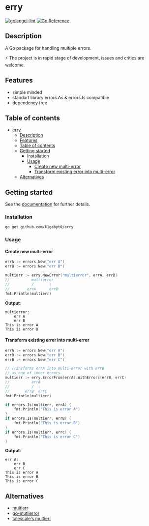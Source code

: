 # erry

[![golangci-lint](https://github.com/k1gabyt0/erry/actions/workflows/golangci-lint.yaml/badge.svg)](https://github.com/k1gabyt0/erry/actions/workflows/golangci-lint.yaml)
[![Go Reference](https://pkg.go.dev/badge/github.com/k1gabyt0/erry.svg)](https://pkg.go.dev/github.com/k1gabyt0/erry)

## Description

A Go package for handling multiple errors.


⚡️ The project is in rapid stage of development, issues and critics are welcome.

## Features

- simple minded
- standart library errors.As & errors.Is compatible
- dependency free

## Table of contents

- [erry](#erry)
  - [Description](#description)
  - [Features](#features)
  - [Table of contents](#table-of-contents)
  - [Getting started](#getting-started)
    - [Installation](#installation)
    - [Usage](#usage)
      - [Create new multi-error](#create-new-multi-error)
      - [Transform existing error into multi-error](#transform-existing-error-into-multi-error)
  - [Alternatives](#alternatives)

## Getting started

See the [documentation](https://pkg.go.dev/github.com/k1gabyt0/erry) for further details.

### Installation

```bash
go get github.com/k1gabyt0/erry
```

### Usage

#### Create new multi-error

```go
errA := errors.New("err A")
errB := errors.New("err B")

multierr := erry.NewError("multierror", errA, errB)
//          multierror
//          /       \
//        errA      errB
fmt.Println(multierr)
```

**Output**:

```text
multierror:
    err A
    err B
This is error A
This is error B
```

#### Transform existing error into multi-error

```go
errA := errors.New("err A")
errB := errors.New("err B")
errB := errors.New("err C")

// Transforms errA into multi-error with errB
// as one of inner errors.
multierr := erry.ErrorFrom(errA).WithErrors(errB, errC)
//          errA
//          /  \
//       errB  errC
fmt.Println(multierr)

if errors.Is(multierr, errA) {
    fmt.Println("This is error A")
}
if errors.Is(multierr, errB) {
    fmt.Println("This is error B")
}
if errors.Is(multierr, errc) {
    fmt.Println("This is error C")
}
```

**Output**:

```text
err A:
    err B
    err C
This is error A
This is error B
This is error C
```

## Alternatives

- [multierr](https://github.com/uber-go/multierr)
- [go-mutlierror](https://github.com/hashicorp/go-multierror)
- [talescale's multierr](https://github.com/tailscale/tailscale/tree/main/util/multierr)
